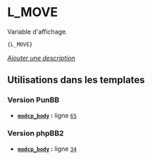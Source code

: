 # L_MOVE


Variable d'affichage.

```html
{L_MOVE}
```

[*Ajouter une description*](https://fa-tvars.appspot.com/var/L_MOVE)

## Utilisations dans les templates

### Version PunBB
* __[`modcp_body`](../tpl/var/punbb/modcp_body.md#readme) :__ ligne [`65`](../tpl/src/punbb/modcp_body.tpl#L65)

### Version phpBB2
* __[`modcp_body`](../tpl/var/subsilver/modcp_body.md#readme) :__ ligne [`34`](../tpl/src/subsilver/modcp_body.tpl#L34)